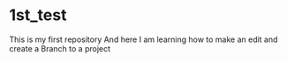 # 1st_test
This is my first repository
And here I am learning how to make an edit and create a Branch to a project

